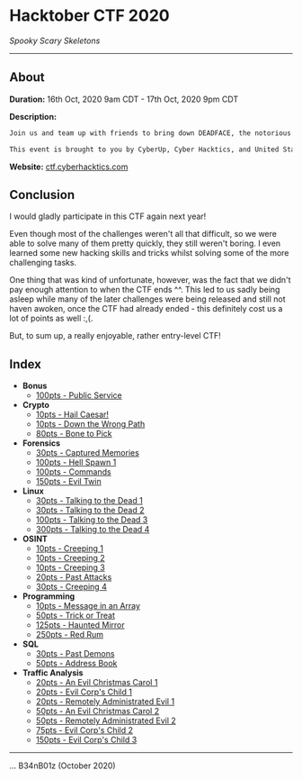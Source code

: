 # Hacktober CTF 2020
_Spooky Scary Skeletons_

---

## About

**Duration:** 16th Oct, 2020 9am CDT - 17th Oct, 2020 9pm CDT

**Description:**
```txt
Join us and team up with friends to bring down DEADFACE, the notorious hacker group in this year's Hacktober CTF.

This event is brought to you by CyberUp, Cyber Hacktics, and United States Air Force veterans in support of National Cyber Security Awareness Month.
```

**Website:** [ctf.cyberhacktics.com](http://ctf.cyberhacktics.com/)

## Conclusion

I would gladly participate in this CTF again next year!

Even though most of the challenges weren't all that difficult, so we were able to solve many of them pretty quickly, they still weren't boring. I even learned some new hacking skills and tricks whilst solving some of the more challenging tasks.

One thing that was kind of unfortunate, however, was the fact that we didn't pay enough attention to when the CTF ends ^^. This led to us sadly being asleep while many of the later challenges were being released and still not haven awoken, once the CTF had already ended - this definitely cost us a lot of points as well :,(.

But, to sum up, a really enjoyable, rather entry-level CTF!

## Index

* **Bonus**
  * [100pts - Public Service](Public%20Service/README.md)
* **Crypto**
  * [10pts - Hail Caesar!](Hail%20Caesar!/README.md)
  * [10pts - Down the Wrong Path](Down%20the%20Wrong%20Path/README.md)
  * [80pts - Bone to Pick](Bone%20to%20Pick/README.md)
* **Forensics**
  * [30pts - Captured Memories](Captured%20Memories/README.md)
  * [100pts - Hell Spawn 1](Hell%20Spawn%201/README.md)
  * [100pts - Commands](Commands/README.md)
  * [150pts - Evil Twin](Evil%20Twin/README.md)
* **Linux**
  * [30pts - Talking to the Dead 1](Talking%20to%20the%20Dead%201/README.md)
  * [30pts - Talking to the Dead 2](Talking%20to%20the%20Dead%202/README.md)
  * [100pts - Talking to the Dead 3](Talking%20to%20the%20Dead%203/README.md)
  * [300pts - Talking to the Dead 4](Talking%20to%20the%20Dead%204/README.md)
* **OSINT**
  * [10pts - Creeping 1](Creeping%201/README.md)
  * [10pts - Creeping 2](Creeping%202/README.md)
  * [10pts - Creeping 3](Creeping%203/README.md)
  * [20pts - Past Attacks](Past%20Attacks/README.md)
  * [30pts - Creeping 4](Creeping%204/README.md)
* **Programming**
  * [10pts - Message in an Array](Message%20in%20an%20Array/README.md)
  * [50pts - Trick or Treat](Trick%20or%20Treat/README.md)
  * [125pts - Haunted Mirror](Haunted%20Mirror/README.md)
  * [250pts - Red Rum](Red%20Rum/README.md)
* **SQL**
  * [30pts - Past Demons](Past%20Demons/README.md)
  * [50pts - Address Book](Address%20Book/README.md)
* **Traffic Analysis**
  * [20pts - An Evil Christmas Carol 1](An%20Evil%20Christmas%20Carol%201/README.md)
  * [20pts - Evil Corp's Child 1](Evil%20Corp's%20Child%201/README.md)
  * [20pts - Remotely Administrated Evil 1](Remotely%20Administrated%20Evil%201/README.md)
  * [50pts - An Evil Christmas Carol 2](An%20Evil%20Christmas%20Carol%202/README.md)
  * [50pts - Remotely Administrated Evil 2](Remotely%20Administrated%20Evil%202/README.md)
  * [75pts - Evil Corp's Child 2](Evil%20Corp's%20Child%202/README.md)
  * [150pts - Evil Corp's Child 3](Evil%20Corp's%20Child%203/README.md)

---

... B34nB01z (October 2020)